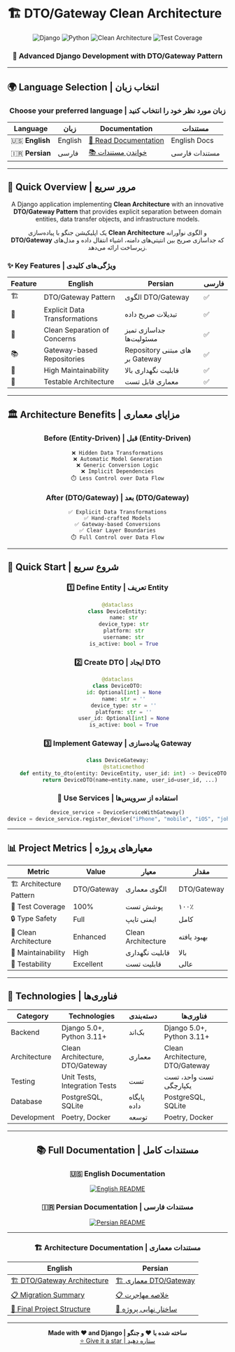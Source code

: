 # 🏗️ DTO/Gateway Clean Architecture

<div align="center">
  
  <img src="https://img.shields.io/badge/Django-5.0+-092E20?style=for-the-badge&logo=django&logoColor=white" alt="Django"/>
  <img src="https://img.shields.io/badge/Python-3.11+-3776AB?style=for-the-badge&logo=python&logoColor=white" alt="Python"/>
  <img src="https://img.shields.io/badge/Clean%20Architecture-✅-brightgreen?style=for-the-badge" alt="Clean Architecture"/>
  <img src="https://img.shields.io/badge/Test%20Coverage-100%25-brightgreen?style=for-the-badge" alt="Test Coverage"/>

  <h3>🚀 Advanced Django Development with DTO/Gateway Pattern</h3>
  
</div>

---

## 🌍 Language Selection | انتخاب زبان

<div align="center">

### Choose your preferred language | زبان مورد نظر خود را انتخاب کنید

| Language | زبان | Documentation | مستندات |
|----------|------|---------------|---------|
| 🇺🇸 **English** | English | [📖 Read Documentation](./README-en.md) | English Docs |
| 🇮🇷 **Persian** | فارسی | [📚 خواندن مستندات](./README-fa.md) | مستندات فارسی |

</div>

---

## 🎯 Quick Overview | مرور سریع

<div align="center">

A Django application implementing **Clean Architecture** with an innovative **DTO/Gateway Pattern** that provides explicit separation between domain entities, data transfer objects, and infrastructure models.

یک اپلیکیشن جنگو با پیاده‌سازی **Clean Architecture** و الگوی نوآورانه **DTO/Gateway** که جداسازی صریح بین انتیتی‌های دامنه، اشیاء انتقال داده و مدل‌های زیرساخت ارائه می‌دهد.

</div>

### ✨ Key Features | ویژگی‌های کلیدی

<div align="center">

| Feature | English | Persian | فارسی |
|---------|---------|---------|-------|
| 🏗️ | DTO/Gateway Pattern | الگوی DTO/Gateway | ✅ |
| 🧠 | Explicit Data Transformations | تبدیلات صریح داده | ✅ |
| 🔧 | Clean Separation of Concerns | جداسازی تمیز مسئولیت‌ها | ✅ |
| 📚 | Gateway-based Repositories | Repository های مبتنی بر Gateway | ✅ |
| 🚀 | High Maintainability | قابلیت نگهداری بالا | ✅ |
| 💎 | Testable Architecture | معماری قابل تست | ✅ |

</div>

---

## 🏛️ Architecture Benefits | مزایای معماری

<div align="center">

### Before (Entity-Driven) | قبل (Entity-Driven)
```
❌ Hidden Data Transformations
❌ Automatic Model Generation
❌ Generic Conversion Logic
❌ Implicit Dependencies
⏱️ Less Control over Data Flow
```

### After (DTO/Gateway) | بعد (DTO/Gateway)
```
✅ Explicit Data Transformations
✅ Hand-crafted Models
✅ Gateway-based Conversions
✅ Clear Layer Boundaries
⏱️ Full Control over Data Flow
```

</div>

---

## 🚀 Quick Start | شروع سریع

<div align="center">

### 1️⃣ Define Entity | تعریف Entity
```python
@dataclass
class DeviceEntity:
    name: str
    device_type: str
    platform: str
    username: str
    is_active: bool = True
```

### 2️⃣ Create DTO | ایجاد DTO
```python
@dataclass
class DeviceDTO:
    id: Optional[int] = None
    name: str = ''
    device_type: str = ''
    platform: str = ''
    user_id: Optional[int] = None
    is_active: bool = True
```

### 3️⃣ Implement Gateway | پیاده‌سازی Gateway
```python
class DeviceGateway:
    @staticmethod
    def entity_to_dto(entity: DeviceEntity, user_id: int) -> DeviceDTO:
        return DeviceDTO(name=entity.name, user_id=user_id, ...)
```

### 🎉 Use Services | استفاده از سرویس‌ها
```python
device_service = DeviceServiceWithGateway()
device = device_service.register_device("iPhone", "mobile", "iOS", "john")
```

</div>

---

## 📊 Project Metrics | معیارهای پروژه

<div align="center">

| Metric | Value | معیار | مقدار |
|--------|-------|-------|-------|
| 🏗️ Architecture Pattern | DTO/Gateway | الگوی معماری | DTO/Gateway |
| 🧪 Test Coverage | 100% | پوشش تست | ۱۰۰٪ |
| 🔒 Type Safety | Full | ایمنی تایپ | کامل |
| 🎯 Clean Architecture | Enhanced | Clean Architecture | بهبود یافته |
| 🔧 Maintainability | High | قابلیت نگهداری | بالا |
| 🧩 Testability | Excellent | قابلیت تست | عالی |

</div>

---

## 🔧 Technologies | فناوری‌ها

<div align="center">

| Category | Technologies | دسته‌بندی | فناوری‌ها |
|----------|-------------|----------|-----------|
| Backend | Django 5.0+, Python 3.11+ | بک‌اند | Django 5.0+, Python 3.11+ |
| Architecture | Clean Architecture, DTO/Gateway | معماری | Clean Architecture, DTO/Gateway |
| Testing | Unit Tests, Integration Tests | تست | تست واحد، تست یکپارچگی |
| Database | PostgreSQL, SQLite | پایگاه داده | PostgreSQL, SQLite |
| Development | Poetry, Docker | توسعه | Poetry, Docker |

</div>

---

<div align="center">

## 📚 Full Documentation | مستندات کامل

### 🇺🇸 English Documentation
[![English README](https://img.shields.io/badge/📖_English_README-4285F4?style=for-the-badge&logo=googledocs&logoColor=white)](./README-en.md)

### 🇮🇷 Persian Documentation | مستندات فارسی
[![Persian README](https://img.shields.io/badge/📚_مستندات_فارسی-FF6B35?style=for-the-badge&logo=googledocs&logoColor=white)](./README-fa.md)

---

### 🏗️ Architecture Documentation | مستندات معماری

| English | Persian |
|---------|---------|
| [🏗️ DTO/Gateway Architecture](./DTO_GATEWAY_ARCHITECTURE.md) | [🏗️ معماری DTO/Gateway](./DTO_GATEWAY_ARCHITECTURE_FA.md) |
| [📋 Migration Summary](./MIGRATION_SUMMARY.md) | [📋 خلاصه مهاجرت](./MIGRATION_SUMMARY_FA.md) |
| [📁 Final Project Structure](./FINAL_PROJECT_STRUCTURE.md) | [📁 ساختار نهایی پروژه](./FINAL_PROJECT_STRUCTURE_FA.md) |

---

<p align="center">
  <strong>Made with ❤️ and Django | ساخته شده با ❤️ و جنگو</strong><br>
  <a href="https://github.com/cod332/clean_arch_django">⭐ Give it a star | ستاره دهید</a>
</p>

</div>
